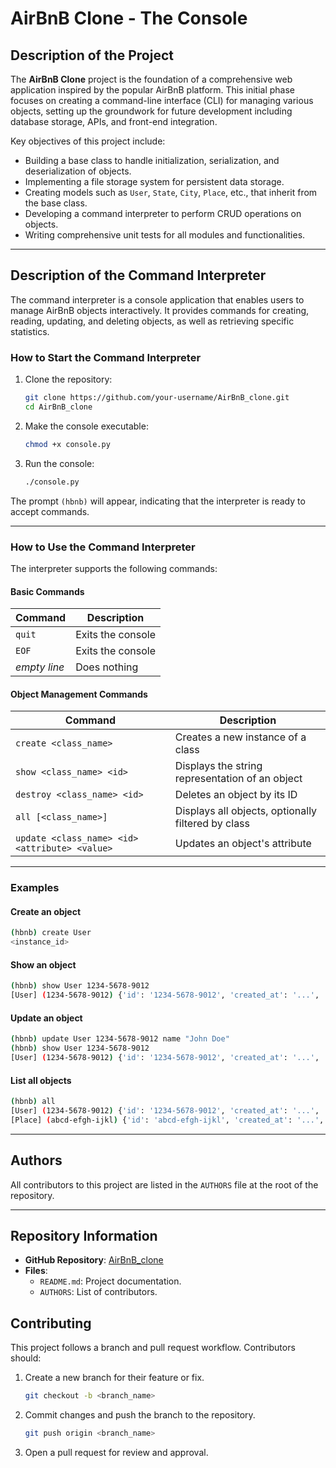 # AirBnB Clone - The Console

## Description of the Project

The **AirBnB Clone** project is the foundation of a comprehensive web application inspired by the popular AirBnB platform. This initial phase focuses on creating a command-line interface (CLI) for managing various objects, setting up the groundwork for future development including database storage, APIs, and front-end integration.

Key objectives of this project include:
- Building a base class to handle initialization, serialization, and deserialization of objects.
- Implementing a file storage system for persistent data storage.
- Creating models such as `User`, `State`, `City`, `Place`, etc., that inherit from the base class.
- Developing a command interpreter to perform CRUD operations on objects.
- Writing comprehensive unit tests for all modules and functionalities.

---

## Description of the Command Interpreter

The command interpreter is a console application that enables users to manage AirBnB objects interactively. It provides commands for creating, reading, updating, and deleting objects, as well as retrieving specific statistics.

### How to Start the Command Interpreter

1. Clone the repository:
   ```bash
   git clone https://github.com/your-username/AirBnB_clone.git
   cd AirBnB_clone
   ```

2. Make the console executable:
   ```bash
   chmod +x console.py
   ```

3. Run the console:
   ```bash
   ./console.py
   ```

The prompt `(hbnb)` will appear, indicating that the interpreter is ready to accept commands.

---

### How to Use the Command Interpreter

The interpreter supports the following commands:

#### **Basic Commands**
| Command                          | Description                               |
|----------------------------------|-------------------------------------------|
| `quit`                           | Exits the console                         |
| `EOF`                            | Exits the console                         |
| *empty line*                     | Does nothing                              |

#### **Object Management Commands**
| Command                          | Description                               |
|----------------------------------|-------------------------------------------|
| `create <class_name>`            | Creates a new instance of a class         |
| `show <class_name> <id>`         | Displays the string representation of an object |
| `destroy <class_name> <id>`      | Deletes an object by its ID               |
| `all [<class_name>]`             | Displays all objects, optionally filtered by class |
| `update <class_name> <id> <attribute> <value>` | Updates an object's attribute |

---

### Examples

#### Create an object
```bash
(hbnb) create User
<instance_id>
```

#### Show an object
```bash
(hbnb) show User 1234-5678-9012
[User] (1234-5678-9012) {'id': '1234-5678-9012', 'created_at': '...', 'updated_at': '...'}
```

#### Update an object
```bash
(hbnb) update User 1234-5678-9012 name "John Doe"
(hbnb) show User 1234-5678-9012
[User] (1234-5678-9012) {'id': '1234-5678-9012', 'created_at': '...', 'updated_at': '...', 'name': 'John Doe'}
```

#### List all objects
```bash
(hbnb) all
[User] (1234-5678-9012) {'id': '1234-5678-9012', 'created_at': '...', 'updated_at': '...', 'name': 'John Doe'}
[Place] (abcd-efgh-ijkl) {'id': 'abcd-efgh-ijkl', 'created_at': '...', 'updated_at': '...'}
```

---

## Authors

All contributors to this project are listed in the `AUTHORS` file at the root of the repository.

---

## Repository Information

- **GitHub Repository**: [AirBnB_clone](https://github.com/your-username/AirBnB_clone)
- **Files**:
  - `README.md`: Project documentation.
  - `AUTHORS`: List of contributors.

## Contributing

This project follows a branch and pull request workflow. Contributors should:
1. Create a new branch for their feature or fix.
   ```bash
   git checkout -b <branch_name>
   ```
2. Commit changes and push the branch to the repository.
   ```bash
   git push origin <branch_name>
   ```
3. Open a pull request for review and approval.


